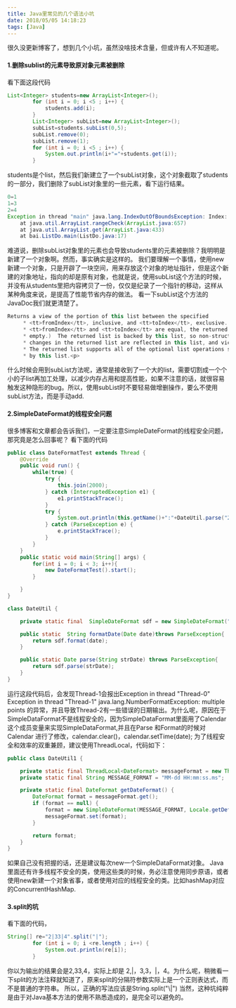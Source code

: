 ```yaml
---
title: Java里常见的几个语法小坑
date: 2018/05/05 14:18:23
tags: [Java]
---
```

很久没更新博客了，想到几个小坑，虽然没啥技术含量，但或许有人不知道呢。
#### 1.删除sublist的元素导致原对象元素被删除
看下面这段代码
```java
List<Integer> students=new ArrayList<Integer>();
        for (int i = 0; i <5 ; i++) {
            students.add(i);
        }
        List<Integer> subList=new ArrayList<Integer>();
        subList=students.subList(0,5);
        subList.remove(0);
        subList.remove(1);
        for (int i = 0; i <5 ; i++) {
            System.out.println(i+"="+students.get(i));
        }
```
students是个list，然后我们新建立了一个subList对象，这个对象截取了students的一部分，我们删除了subList对象里的一些元素，看下运行结果。
```java
0=1
1=3
2=4
Exception in thread "main" java.lang.IndexOutOfBoundsException: Index: 3, Size: 3
	at java.util.ArrayList.rangeCheck(ArrayList.java:657)
	at java.util.ArrayList.get(ArrayList.java:433)
	at bai.ListDo.main(ListDo.java:17)
```
难道说，删除subList对象里的元素也会导致students里的元素被删除？我明明是新建了一个对象啊。然而，事实确实是这样的。
我们要理解一个事情，使用new新建一个对象，只是开辟了一块空间，用来存放这个对象的地址指针，但是这个新建的对象地址，指向的却是原有对象，也就是说，使用subList这个方法的时候，并没有从students里把内容拷贝了一份，仅仅是纪录了一个指针的移动，这样从某种角度来说，是提高了性能节省内存的做法。
看一下subList这个方法的JavaDoc我们就更清楚了。
```java
Returns a view of the portion of this list between the specified
     * <tt>fromIndex</tt>, inclusive, and <tt>toIndex</tt>, exclusive.  (If
     * <tt>fromIndex</tt> and <tt>toIndex</tt> are equal, the returned list is
     * empty.)  The returned list is backed by this list, so non-structural
     * changes in the returned list are reflected in this list, and vice-versa.
     * The returned list supports all of the optional list operations supported
     * by this list.<p>
```
什么时候会用到subList方法呢，通常是接收到了一个大的list，需要切割成一个个小的子list再加工处理，以减少内存占用和提高性能，如果不注意的话，就很容易触发这种隐形的bug。所以，使用subList时不要轻易做增删操作，要么不使用subList方法，而是手动add.
#### 2.SimpleDateFormat的线程安全问题
很多博客和文章都会告诉我们，一定要注意SimpleDateFormat的线程安全问题，那究竟是怎么回事呢？
看下面的代码
```java
public class DateFormatTest extends Thread {
    @Override
    public void run() {
        while(true) {
            try {
                this.join(2000);
            } catch (InterruptedException e1) {
                e1.printStackTrace();
            }
            try {
                System.out.println(this.getName()+":"+DateUtil.parse("2018-05-05 12:12:12"));
            } catch (ParseException e) {
                e.printStackTrace();
            }
        }
    }
    public static void main(String[] args) {
        for(int i = 0; i < 3; i++){
            new DateFormatTest().start();
        }

    }
}

class DateUtil {

    private static final  SimpleDateFormat sdf = new SimpleDateFormat("yyyy-MM-dd HH:mm:ss");

    public static  String formatDate(Date date)throws ParseException{
        return sdf.format(date);
    }

    public static Date parse(String strDate) throws ParseException{
        return sdf.parse(strDate);
    }
}
```
运行这段代码后，会发现Thread-1会报出Exception in thread "Thread-0" Exception in thread "Thread-1" java.lang.NumberFormatException: multiple points 的异常，并且导致Thread-2有一些错误的日期输出。为什么呢，原因在于SimpleDataFormat不是线程安全的，因为SimpleDataFormat里面用了Calendar 这个成员变量来实现SimpleDataFormat,并且在Parse 和Format的时候对Calendar 进行了修改，calendar.clear()，calendar.setTime(date);
为了线程安全和效率的双重兼顾，建议使用ThreadLocal，代码如下：
```java
public class DateUtil1 {

    private static final ThreadLocal<DateFormat> messageFormat = new ThreadLocal<DateFormat>();
    private static final String MESSAGE_FORMAT = "MM-dd HH:mm:ss.ms";

    private static final DateFormat getDateFormat() {
        DateFormat format = messageFormat.get();
        if (format == null) {
            format = new SimpleDateFormat(MESSAGE_FORMAT, Locale.getDefault());
            messageFormat.set(format);
        }

        return format;
    }
}
```
如果自己没有把握的话，还是建议每次new一个SimpleDataFormat对象。
Java里面还有许多线程不安全的类，使用这些类的时候，务必注意使用同步原语，或者使用new新建一个对象省事，或者使用对应的线程安全的类。比如hashMap对应的ConcurrentHashMap.
#### 3.split的坑
看下面的代码，
```java
String[] re="2|33|4".split("|");
        for (int i = 0; i <re.length ; i++) {
            System.out.println(re[i]);
        }
```
你以为输出的结果会是2,33,4，实际上却是 2,|，3,3，|，4。为什么呢，稍微看一下split的方法注释就知道了，原来split的分隔符参数实际上是一个正则表达式，而不是普通的字符串。
所以，正确的写法应该是String.split("\\|")
当然，这种坑纯粹是由于对Java基本方法的使用不熟悉造成的，是完全可以避免的。
